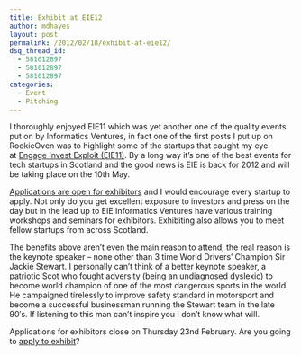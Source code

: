 ```yaml
---
title: Exhibit at EIE12
author: mdhayes
layout: post
permalink: /2012/02/18/exhibit-at-eie12/
dsq_thread_id:
  - 581012897
  - 581012897
  - 581012897
categories:
  - Event
  - Pitching
---
```

I thoroughly enjoyed EIE11 which was yet another one of the quality events put on by Informatics Ventures, in fact one of the first posts I put up on RookieOven was to highlight some of the startups that caught my eye at [Engage Invest Exploit (EIE11)][1]. By a long way it&#8217;s one of the best events for tech startups in Scotland and the good news is EIE is back for 2012 and will be taking place on the 10th May.

[Applications are open for exhibitors][2] and I would encourage every startup to apply. Not only do you get excellent exposure to investors and press on the day but in the lead up to EIE Informatics Ventures have various training workshops and seminars for exhibitors. Exhibiting also allows you to meet fellow startups from across Scotland.

The benefits above aren&#8217;t even the main reason to attend, the real reason is the keynote speaker &#8211; none other than 3 time World Drivers&#8217; Champion Sir Jackie Stewart. I personally can&#8217;t think of a better keynote speaker, a patriotic Scot who fought adversity (being an undiagnosed dyslexic) to become world champion of one of the most dangerous sports in the world. He campaigned tirelessly to improve safety standard in motorsport and become a successful businessman running the Stewart team in the late 90&#8242;s. If listening to this man can&#8217;t inspire you I don&#8217;t know what will.

<p style="text-align: center;">
</p>

Applications for exhibitors close on Thursday 23nd February. Are you going to [apply to exhibit][2]?

 [1]: http://rookieoven.com/2011/05/20/pick-of-the-bunch-from-eie11/ "Pick of the bunch from EIE11"
 [2]: http://eie12eoi.eventbrite.com/ "EIE application"